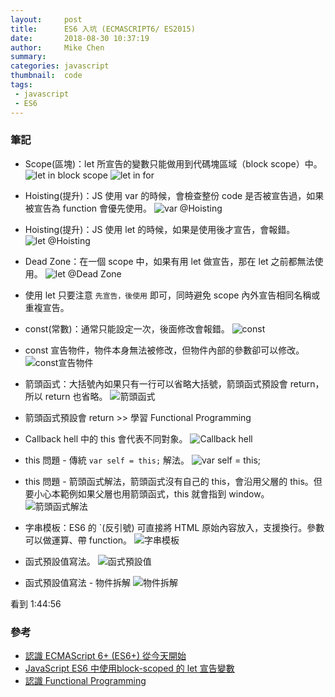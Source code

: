 ```yaml
---
layout:     post
title:      ES6 入坑 (ECMASCRIPT6/ ES2015)
date:       2018-08-30 10:37:19
author:     Mike Chen
summary:    
categories: javascript
thumbnail:  code
tags:
 - javascript
 - ES6
---
```


### 筆記

* Scope(區塊)：let 所宣告的變數只能做用到代碼塊區域（block scope）中。
![let in block scope](https://i.imgur.com/KOQ8MEm.png)
![let in for](https://i.imgur.com/UpELgEI.png)

* Hoisting(提升)：JS 使用 var 的時候，會檢查整份 code 是否被宣告過，如果被宣告為 function 會優先使用。
![var @Hoisting](https://i.imgur.com/rBIDwrM.png)

* Hoisting(提升)：JS 使用 let 的時候，如果是使用後才宣告，會報錯。
![let @Hoisting](https://i.imgur.com/TqRM8WY.png)

* Dead Zone：在一個 scope 中，如果有用 let 做宣告，那在 let 之前都無法使用。
![let @Dead Zone](https://i.imgur.com/NU8wMEa.png)

* 使用 let 只要注意 `先宣告，後使用` 即可，同時避免 scope 內外宣告相同名稱或重複宣告。

* const(常數)：通常只能設定一次，後面修改會報錯。
![const](https://i.imgur.com/c8xegri.png)

* const 宣告物件，物件本身無法被修改，但物件內部的參數卻可以修改。
![const宣告物件](https://i.imgur.com/ojw8n1O.png)

* 箭頭函式：大括號內如果只有一行可以省略大括號，箭頭函式預設會 return，所以 return 也省略。
![箭頭函式](https://i.imgur.com/hWPTmj9.png)

* 箭頭函式預設會 return >> 學習 Functional Programming

* Callback hell 中的 this 會代表不同對象。
![Callback hell](https://i.imgur.com/wczLL5k.png)

* this 問題 - 傳統 `var self = this;` 解法。
![var self = this;](https://i.imgur.com/8fbzlGJ.png)

* this 問題 - 箭頭函式解法，箭頭函式沒有自己的 this，會沿用父層的 this。但要小心本範例如果父層也用箭頭函式，this 就會指到 window。
![箭頭函式解法](https://i.imgur.com/8N42XSD.png)

* 字串模板：ES6 的 `(反引號) 可直接將 HTML 原始內容放入，支援換行。參數可以做運算、帶 function。
![字串模板](https://i.imgur.com/mM5LBjY.png)

* 函式預設值寫法。
![函式預設值](https://i.imgur.com/Ma7yeJB.png)

* 函式預設值寫法 - 物件拆解
![物件拆解](https://i.imgur.com/5JYVf9V.png)

看到 1:44:56


### 參考
* [認識 ECMAScript 6+ (ES6+) 從今天開始](https://www.youtube.com/watch?v=d41ZSFKBPcA)
* [JavaScript ES6 中使用block-scoped 的 let 宣告變數](https://pjchender.blogspot.com/2017/01/es6-let.html)
* [認識 Functional Programming](https://ithelp.ithome.com.tw/articles/10191612)